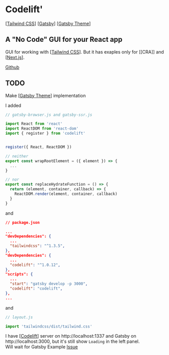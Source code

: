 # Codelift'

[[Tailwind CSS]] [[Gatsby]] [[Gatsby Theme]]

## A "No Code" GUI for your React app

GUI for working with [[Tailwind CSS]].
But it has exaples only for [[CRA]] and [[Next.js]].

[Github](https://github.com/ericclemmons/codelift)

## TODO

Make [[Gatsby Theme]] implementation

I added

```js
// gatsby-browser.js and gatsby-ssr.js

import React from 'react'
import ReactDOM from 'react-dom'
import { register } from 'codelift'


register({ React, ReactDOM })

// neither
export const wrapRootElement = ({ element }) => {
  ...
}

// nor
export const replaceHydrateFunction = () => {
  return (element, container, callback) => {
    ReactDOM.render(element, container, callback)
  }
}

```

and

```json
// package.json

...
"devDependencies": {
  ...
  "tailwindcss": "^1.3.5",
},
"devDependencies": {
  ...
  "codelift": "^1.0.12",
},
"scripts": {
  ...
  "start": "gatsby develop -p 3000",
  "codelift": "codelift",
},
...

```

and

```js
// layout.js

import 'tailwindcss/dist/tailwind.css'
```

I have [[Codelift]] server on http://localhost:1337 and Gatsby on http://localhost:3000, but it's still show `Loading` in the left panel.  
Will wait for Gatsby Example [Issue](https://github.com/ericclemmons/codelift/issues/62)

[//begin]: # "Autogenerated link references for markdown compatibility"
[Tailwind CSS]: tailwind-css "Tailwind CSS"
[Gatsby]: gatsby "Gatsby"
[Gatsby Theme]: gatsby-theme "Gatsby Theme"
[Next.js]: nextjs "NextJS"
[Codelift]: codelift "Codelift'"
[//end]: # "Autogenerated link references"